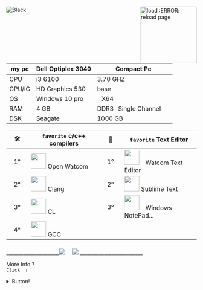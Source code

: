 
<div style="display: inline_block"><br>
    <img align="center" alt="Black"  src="https://img.shields.io/badge/⠀⠀⠀⠀⠀⠀⠀⠀⠀⠀⠀⠀⠀Г Welcome⠀⅃ ⠀⠀⠀⠀⠀⠀⠀⠀⠀⠀⠀⠀-%23000?style=for-the-badge&logo=&logoColor=white">
    <img src="https://brandslogos.com/wp-content/uploads/images/large/java-logo-1.png" min-width="200px" max-width="200px" width="150px" align="right" alt="load :ERROR: reload page">
   
</div>

</div>

| my pc| Dell Optiplex 3040 |Compact Pc |
|-|-|-|
| CPU | i3 6100 | 3.70 GHZ⠀ |
| GPU/IG | HD Graphics 530  | base⠀|
|  OS | WIndows 10 pro      |⠀X64⠀|
| RAM | 4 GB                | DDR3⠀Single Channel⠀⠀|
| DSK | Seagate             | 1000 GB⠀|

  | :hammer_and_wrench: | ```favorite``` c/c++ compilers | :memo: |    ```favorite``` Text Editor
  |-|-|-|-|                                                     
  |⠀1°⠀| <img src="https://styles.redditmedia.com/t5_30f0f/styles/communityIcon_kekogvre5yy41.png" width="40" height="40" /> Open Watcom                     |⠀1°⠀|<img src="https://styles.redditmedia.com/t5_30f0f/styles/communityIcon_kekogvre5yy41.png" width="40" height="40" />⠀ Watcom Text Editor  
  |⠀2° | <img src="https://encrypted-tbn0.gstatic.com/images?q=tbn:ANd9GcQqD_rzFhOS38Q3PekG_cjCw_GI4P8XoCW0APaJOtavnepe79KWGOa6qPshkCA9Bbpiqmc&usqp=CAU" width="40" height="40" /> Clang                           |⠀2°⠀|<img src="https://cdn.iconscout.com/icon/free/png-256/sublime-text-3629686-3031154.png" width="40" height="40" /> Sublime Text  
  |⠀3° | <img src="https://upload.wikimedia.org/wikipedia/commons/thumb/5/59/Visual_Studio_Icon_2019.svg/2060px-Visual_Studio_Icon_2019.svg.png" width="40" height="40" /> CL                              |⠀3° | <img src="https://static.wikia.nocookie.net/logopedia/images/c/c4/Notepad_Vista_10.png" width="40" height="40" /> ⠀Windows NotePad... 
  |⠀4° | <img src="https://upload.wikimedia.org/wikipedia/commons/thumb/a/af/GNU_Compiler_Collection_logo.svg/1200px-GNU_Compiler_Collection_logo.svg.png" width="40" height="40" /> GCC|
### 
</div> 
______________________<a href="https://www.youtube.com/channel/UCtckcybjk1hnbk_ENMR0pvw" target="_blank"><img src="https://img.shields.io/badge/YouTube-%239005?style=for-the-badge&logo=youtube&logoColor=white" target="_blank"></a> ⠀
  <a href="https://steamcommunity.com/id/Phikill/" target="_blank"><img src="https://img.shields.io/badge/-STEAM-%23000?style=for-the-badge&logo=STEAM&logoColor=white" target="_blank"></a> __________________________
  
  


  More Info ?  
 ```Click  ↓```
</div>
  <details>
   <summary> Button!  </summary> 

   # Info.  
  * > 1. I am beginner  
  * > i love interactive programs  
     > Programming languages ​​in study!...  
    
    
     - [x]  JAVA    
     - [ ] Linux  Terminal  Code  
     - [ ] C#  
     - [x] C/C++  
     - [ ] glsl
     - [ ] hlsl   
    
     > Programing Languages ​​Stoped Work  
    
    
     - [ ] python  
     - [ ] lua  
     - [ ] javascript  
     - [ ] Windows Terminal Code  
    
    # ASCII Art
                   
                                ██████╗  ██╗  ██╗ ██╗ ██╗  ██╗ ██╗ ██╗     ██╗                         
                                ██╔══██╗ ██║  ██║ ██║ ██║ ██╔╝ ██║ ██║     ██║                         
                                ██████╔╝ ███████║ ██║ █████╔╝  ██║ ██║     ██║                         
                                ██╔═══╝  ██╔══██║ ██║ ██╔═██╗  ██║ ██║     ██║                          
                                ██║      ██║  ██║ ██║ ██║  ██╗ ██║ ███████╗███████╗             
                                ╚═╝      ╚═╝  ╚═╝ ╚═╝ ╚═╝  ╚═╝ ╚═╝ ╚══════╝╚══════╝           
  
============   
    
    
  
  #### Projetos em Mente.
     * V PROJETOS V
     * | LEFA Game Engine |
     * | Bloody AntZ | 
     * | Passnasty fantasy |
 ----
    
  [LEFA simple Game Engine](https://github.com/NikuraCorp/LEFA-GE)
</details>
  
   [//]:https://media1.giphy.com/media/OLHoXQgCVSWnfaVgXZ/giphy.gif?cid=790b7611ce304b6e091d2b9cbff0cbb2ce49419f81178279&rid=giphy.gif&ct=s
   

  
